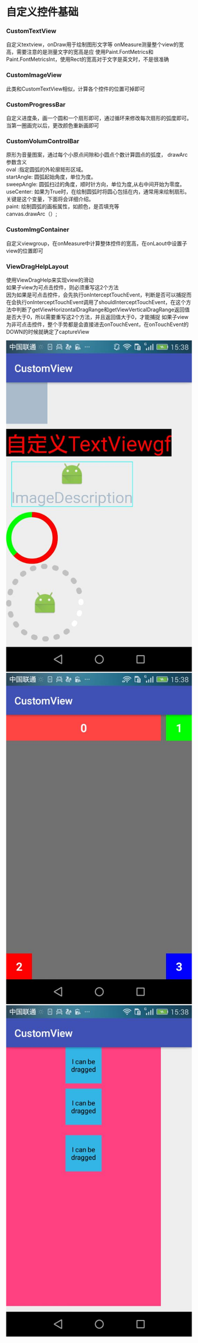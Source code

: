 # 自定义控件基础
### CustomTextView
自定义textview，onDraw用于绘制图形文字等
onMeasure测量整个view的宽高，需要注意的是测量文字的宽高是应
使用Paint.FontMetrics和Paint.FontMetricsInt，使用Rect的宽高对于文字是英文时，不是很准确

### CustomImageView
此类和CustomTextView相似，计算各个控件的位置可掉即可

### CustomProgressBar
自定义进度条，画一个圆和一个扇形即可，通过循环来修改每次扇形的弧度即可。当第一圈画完以后，更改颜色重新画即可

### CustomVolumControlBar
原形为音量图案，通过每个小原点间隙和小圆点个数计算圆点的弧度，
drawArc 参数含义<br>
oval :指定圆弧的外轮廓矩形区域。<br>
startAngle: 圆弧起始角度，单位为度。<br>
sweepAngle: 圆弧扫过的角度，顺时针方向，单位为度,从右中间开始为零度。<br>
useCenter: 如果为True时，在绘制圆弧时将圆心包括在内，通常用来绘制扇形。关键是这个变量，下面将会详细介绍。<br>
paint: 绘制圆弧的画板属性，如颜色，是否填充等<br>
canvas.drawArc（）;<br>

### CustomImgContainer
自定义viewgroup，在onMeasure中计算整体控件的宽高，在onLaout中设置子view的位置即可

### ViewDragHelpLayout
使用ViewDragHelp来实现view的滑动<br>
如果子view为可点击控件，则必须重写这2个方法<br>
因为如果是可点击控件，会先执行onInterceptTouchEvent，判断是否可以捕捉而在会执行onInterceptTouchEvent调用了shouldInterceptTouchEvent，在这个方法中判断了getViewHorizontalDragRange和getViewVerticalDragRange返回值是否大于0，所以需要重写这2个方法，并且返回值大于0，才能捕捉
如果子view为非可点击控件，整个手势都是会直接进去onTouchEvent，在onTouchEvent的DOWN的时候就确定了captureView


![图1](https://github.com/MrHuJianQiang/CustomView/blob/master/imgs/one.jpg)<br>
![图2](https://github.com/MrHuJianQiang/CustomView/blob/master/imgs/two.jpg)<br>
![图3](https://github.com/MrHuJianQiang/CustomView/blob/master/imgs/three.jpg)<br>